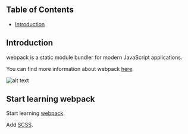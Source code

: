 

## Table of Contents

- [Introduction](#introduction)


## Introduction

webpack is a static module bundler for modern JavaScript applications.

You can find more information about webpack [here](https://webpack.js.org/concepts/).

![alt text](https://cdn-images-1.medium.com/max/800/1*SL6RVjoNQaUdii2Qh9XeZg.png)




## Start learning webpack

Start learning [webpack](https://www.valentinog.com/blog/webpack-4-tutorial/).

Add [SCSS](https://hackernoon.com/webpack-the-basics-2712a7ad640b).











